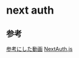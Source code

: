 # next auth

## 参考

[参考にした動画](https://www.youtube.com/watch?v=2xexm8VXwj8)
[NextAuth.js](https://next-auth.js.org/)
